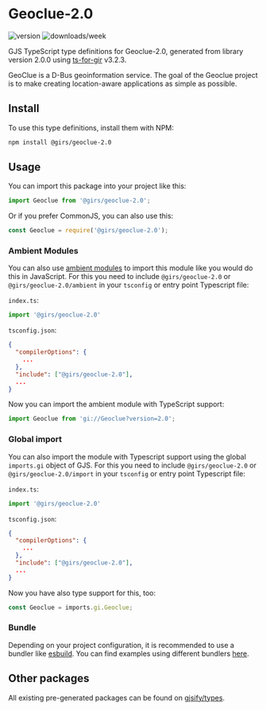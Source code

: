 
# Geoclue-2.0

![version](https://img.shields.io/npm/v/@girs/geoclue-2.0)
![downloads/week](https://img.shields.io/npm/dw/@girs/geoclue-2.0)


GJS TypeScript type definitions for Geoclue-2.0, generated from library version 2.0.0 using [ts-for-gir](https://github.com/gjsify/ts-for-gir) v3.2.3.

GeoClue is a D-Bus geoinformation service. The goal of the Geoclue project is to make creating location-aware applications as simple as possible.

## Install

To use this type definitions, install them with NPM:
```bash
npm install @girs/geoclue-2.0
```

## Usage

You can import this package into your project like this:
```ts
import Geoclue from '@girs/geoclue-2.0';
```

Or if you prefer CommonJS, you can also use this:
```ts
const Geoclue = require('@girs/geoclue-2.0');
```

### Ambient Modules

You can also use [ambient modules](https://github.com/gjsify/ts-for-gir/tree/main/packages/cli#ambient-modules) to import this module like you would do this in JavaScript.
For this you need to include `@girs/geoclue-2.0` or `@girs/geoclue-2.0/ambient` in your `tsconfig` or entry point Typescript file:

`index.ts`:
```ts
import '@girs/geoclue-2.0'
```

`tsconfig.json`:
```json
{
  "compilerOptions": {
    ...
  },
  "include": ["@girs/geoclue-2.0"],
  ...
}
```

Now you can import the ambient module with TypeScript support: 

```ts
import Geoclue from 'gi://Geoclue?version=2.0';
```

### Global import

You can also import the module with Typescript support using the global `imports.gi` object of GJS.
For this you need to include `@girs/geoclue-2.0` or `@girs/geoclue-2.0/import` in your `tsconfig` or entry point Typescript file:

`index.ts`:
```ts
import '@girs/geoclue-2.0'
```

`tsconfig.json`:
```json
{
  "compilerOptions": {
    ...
  },
  "include": ["@girs/geoclue-2.0"],
  ...
}
```

Now you have also type support for this, too:

```ts
const Geoclue = imports.gi.Geoclue;
```

### Bundle

Depending on your project configuration, it is recommended to use a bundler like [esbuild](https://esbuild.github.io/). You can find examples using different bundlers [here](https://github.com/gjsify/ts-for-gir/tree/main/examples).

## Other packages

All existing pre-generated packages can be found on [gjsify/types](https://github.com/gjsify/types).

